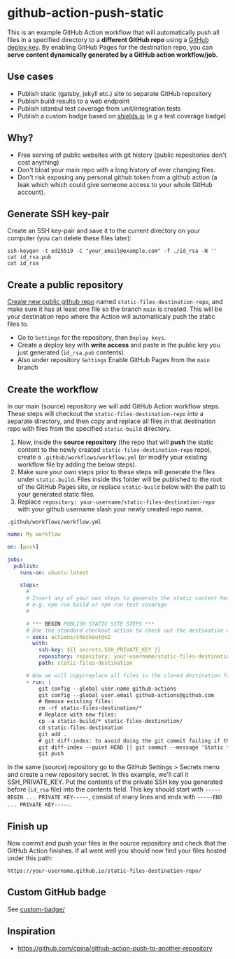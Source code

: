 # github-action-push-static

This is an example GitHub Action workflow that will automatically push all files in a specified directory to a **different GitHub repo** using a [GitHub deploy key](https://docs.github.com/en/free-pro-team@latest/developers/overview/managing-deploy-keys). By enabling GitHub Pages for the destination repo, you can **serve content dynamically generated by a GitHub action workflow/job.**

## Use cases

- Publish static (gatsby, jekyll etc.) site to separate GitHub repository
- Publish build results to a web endpoint
- Publish istanbul test coverage from unit/integration tests
- Publish a custom badge based on [shields.io](https://shields.io) (e.g a test coverage badge)

## Why?

- Free serving of public websites with git history (public repositories don't cost anything)
- Don't bloat your main repo with a long history of ever changing files.
- Don't risk exposing any personal github token from a github action (a leak which which could give someone access to your whole GitHub account).

## Generate SSH key-pair

Create an SSH key-pair and save it to the current directory on your computer (you can delete these files later):
```
ssh-keygen -t ed25519 -C "your_email@example.com" -f ./id_rsa -N ''
cat id_rsa.pub
cat id_rsa
```

## Create a public repository

[Create new public github repo](https://github.com/new) named `static-files-destination-repo`, and make sure it has at least one file so the branch `main` is created. This will be your destination repo where the Action will automatiicaly push the static files to.
- Go to `Settings` for the repository, then `Deploy keys`.
- Create a deploy key with **write access** and paste in the public key you just generated (`id_rsa.pub` contents).
- Also under repository `Settings` Enable GitHub Pages from the `main` branch

## Create the workflow

In our main (source) repository we will add GitHub Action workflow steps. These steps will checkout the `static-files-destination-repo` into a separate directory, and then copy and replace all files in that destination repo with files from the specified `static-build` directory.

1. Now, inside the **source repository** (the repo that will **push** the static content to the newly created `static-files-destination-repo` repo), create a `.github/workflows/workflow.yml` (or modify your existing workflow file by adding the below steps). 
2. Make sure your own steps prior to these steps will generate the files under `static-build`. Files inside this folder will be published to the root of the GitHub Pages site, or replace `static-build` below with the path to your generated static files.
3. Replace `repository: your-username/static-files-destination-repo` with your github username slash your newly created repo name.

`.github/workflows/workflow.yml`

```yml
name: My workflow

on: [push]

jobs:
  publish:
    runs-on: ubuntu-latest

    steps:
      #
      # Insert any of your own steps to generate the static content here (in a directory called `static-build`)
      # e.g. npm run build or npm run test covarage
      #

      # *** BEGIN PUBLISH STATIC SITE STEPS ***
      # Use the standard checkout action to check out the destination repo to a separate directory
      - uses: actions/checkout@v2
        with:
          ssh-key: ${{ secrets.SSH_PRIVATE_KEY }}
          repository: repository: your-username/static-files-destination-repo # *** REPLACE WITH YOUR OWN ***
          path: static-files-destination

      # Now we will copy/replace all files in the cloned destination folder, and finally push the changes:
      - run: |
          git config --global user.name github-actions
          git config --global user.email github-actions@github.com
          # Remove existing files:
          rm -rf static-files-destination/*
          # Replace with new files:
          cp -a static-build/* static-files-destination/
          cd static-files-destination
          git add .
          # git diff-index: to avoid doing the git commit failing if there are no changes to be commit
          git diff-index --quiet HEAD || git commit --message 'Static file updates'
          git push
```

In the same (source) repository go to the GitHub Settings > Secrets menu and create a new repository secret. In this example, we'll call it SSH_PRIVATE_KEY. Put the contents of the private SSH key you generated before (`id_rsa` file) into the contents field. This key should start with `-----BEGIN ... PRIVATE KEY-----`, consist of many lines and ends with `-----END ... PRIVATE KEY-----`.

## Finish up

Now commit and push your files in the source repository and check that the GitHub Action finishes. If all went well you should now find your files hosted under this path:

```
https://your-username.github.io/static-files-destination-repo/
```

## Custom GitHub badge

See [custom-badge/](custom-badge/)

## Inspiration

- https://github.com/cpina/github-action-push-to-another-repository

